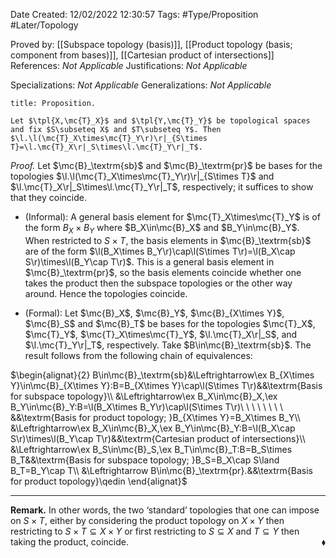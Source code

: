 <div class="topSpace"></div>

Date Created: 12/02/2022 12:30:57
Tags: #Type/Proposition #Later/Topology

Proved by: [[Subspace topology (basis)]], [[Product topology (basis; component from bases)]], [[Cartesian product of intersections]]
References: _Not Applicable_
Justifications: _Not Applicable_

Specializations: _Not Applicable_
Generalizations: _Not Applicable_

``` ad-Proposition
title: Proposition.

Let $\tpl{X,\mc{T}_X}$ and $\tpl{Y,\mc{T}_Y}$ be topological spaces and fix $S\subseteq X$ and $T\subseteq Y$. Then $\l.\l(\mc{T}_X\times\mc{T}_Y\r)\r|_{S\times T}=\l.\mc{T}_X\r|_S\times\l.\mc{T}_Y\r|_T$.

```

<i>Proof.</i> Let $\mc{B}_\textrm{sb}$ and $\mc{B}_\textrm{pr}$ be bases for the topologies $\l.\l(\mc{T}_X\times\mc{T}_Y\r)\r|_{S\times T}$ and $\l.\mc{T}_X\r|_S\times\l.\mc{T}_Y\r|_T$, respectively; it suffices to show that they coincide.
* (Informal): A general basis element for $\mc{T}_X\times\mc{T}_Y$ is of the form $B_X\times B_Y$ where $B_X\in\mc{B}_X$ and $B_Y\in\mc{B}_Y$. When restricted to $S\times T$, the basis elements in $\mc{B}_\textrm{sb}$ are of the form $\l(B_X\times B_Y\r)\cap\l(S\times T\r)=\l(B_X\cap S\r)\times\l(B_Y\cap T\r)$. This is a general basis element in $\mc{B}_\textrm{pr}$, so the basis elements coincide whether one takes the product then the subspace topologies or the other way around. Hence the topologies coincide.

* (Formal): Let $\mc{B}_X$, $\mc{B}_Y$, $\mc{B}_{X\times Y}$, $\mc{B}_S$ and $\mc{B}_T$ be bases for the topologies $\mc{T}_X$, $\mc{T}_Y$, $\mc{T}_X\times\mc{T}_Y$, $\l.\mc{T}_X\r|_S$, and $\l.\mc{T}_Y\r|_T$, respectively. Take $B\in\mc{B}_\textrm{sb}$. The result follows from the following chain of equivalences:

$\begin{alignat}{2}
    B\in\mc{B}_\textrm{sb}&\Leftrightarrow\ex B_{X\times Y}\in\mc{B}_{X\times Y}:B=B_{X\times Y}\cap\l(S\times T\r)&&\textrm{Basis for subspace topology}\\
    &\Leftrightarrow\ex B_X\in\mc{B}_X,\ex B_Y\in\mc{B}_Y:B=\l(B_X\times B_Y\r)\cap\l(S\times T\r)\ \ \ \ \ \ \ \ &&\textrm{Basis for product topology; }B_{X\times Y}=B_X\times B_Y\\
    &\Leftrightarrow\ex B_X\in\mc{B}_X,\ex B_Y\in\mc{B}_Y:B=\l(B_X\cap S\r)\times\l(B_Y\cap T\r)&&\textrm{Cartesian product of intersections}\\
    &\Leftrightarrow\ex B_S\in\mc{B}_S,\ex B_T\in\mc{B}_T:B=B_S\times B_T&&\textrm{Basis for subspace topology; }B_S=B_X\cap S\land B_T=B_Y\cap T\\
    &\Leftrightarrow B\in\mc{B}_\textrm{pr}.&&\textrm{Basis for product topology}\qedin
\end{alignat}$

---

**Remark.** In other words, the two $\textrm{`}$standard$\textrm{'}$ topologies that one can impose on $S\times T$, either by considering the product topology on $X\times Y$ then restricting to $S\times T\subseteq X\times Y$ or first restricting to $S\subseteq X$ and $T\subseteq Y$ then taking the product, coincide.<span style="float:right;">$\blacklozenge$</span>
